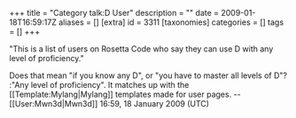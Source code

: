 +++
title = "Category talk:D User"
description = ""
date = 2009-01-18T16:59:17Z
aliases = []
[extra]
id = 3311
[taxonomies]
categories = []
tags = []
+++

"This is a list of users on Rosetta Code who say they can use D with any level of proficiency."

Does that mean "if you know any D", or "you have to master all levels of D"?
:"Any level of proficiency". It matches up with the [[Template:Mylang|Mylang]] templates made for user pages. --[[User:Mwn3d|Mwn3d]] 16:59, 18 January 2009 (UTC)
